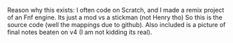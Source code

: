 Reason why this exists:
I often code on Scratch, and I made a remix project of an Fnf engine. Its just a mod vs a stickman (not Henry tho)
So this is the source code (well the mappings due to github).
Also included is a picture of final notes beaten on v4 (I am not kidding its real).
